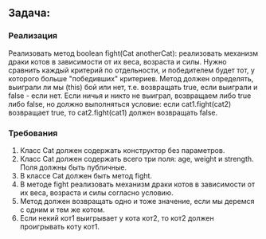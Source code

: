 ## Задача:

### Реализация
Реализовать метод boolean fight(Cat anotherCat):
реализовать механизм драки котов в зависимости от их веса, возраста и силы.
Нужно сравнить каждый критерий по отдельности, и победителем будет тот, у которого больше "победивших" критериев.
Метод должен определять, выиграли ли мы (this) бой или нет, т.е. возвращать true, если выиграли и false - если нет.
Если ничья и никто не выиграл, возвращаем либо true либо false, но должно выполняться условие:
если cat1.fight(cat2) возвращает true,
то cat2.fight(cat1) должен возвращать false.

### Требования
1.	Класс Cat должен содержать конструктор без параметров.
2.	Класс Cat должен содержать всего три поля: age, weight и strength. Поля должны быть публичные.
3.	В классе Cat должен быть метод fight.
4.	В методе fight реализовать механизм драки котов в зависимости от их веса, возраста и силы согласно условию.
5.	Метод должен возвращать одно и тоже значение, если мы деремся с одним и тем же котом.
6.	Если некий кот1 выигрывает у кота кот2, то кот2 должен проигрывать коту кот1.
